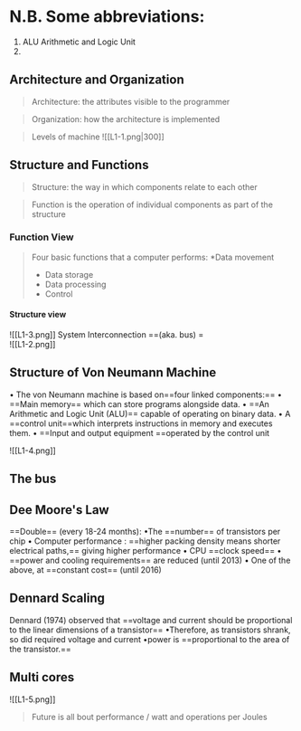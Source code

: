 # N.B. Some abbreviations:

1. ALU Arithmetic and Logic Unit 
2.  
## Architecture and Organization 

>Architecture: the attributes visible to the programmer

>Organization: how the architecture is implemented


>Levels of machine 
>![[L1-1.png|300]]

## Structure and Functions

>Structure: the way in which components relate to each other 

>Function is the operation of individual components as part of the structure 

### Function View 

> Four basic functions that a computer performs: 
> *Data movement 
> * Data storage 
> * Data processing
> * Control

#### Structure view
![[L1-3.png]]
System Interconnection ==(aka. bus) =  
![[L1-2.png]] 

## Structure of Von Neumann Machine
•
The von Neumann machine is based on==four linked components:== 
•
==Main memory== which can store programs alongside data.
•
==An Arithmetic and Logic Unit (ALU)== capable of operating on binary data.
•
A ==control unit==which interprets instructions in memory and executes them.
•
==Input and output equipment ==operated by the control unit 



![[L1-4.png]]
## The bus 

## Dee Moore's Law 
==Double== (every 18-24 months):
•The ==number== of transistors per chip
• Computer performance : ==higher packing density means shorter electrical paths,== giving higher performance
• CPU ==clock speed==
• ==power and cooling requirements== are reduced (until 2013)
• One of the above, at ==constant cost== (until 2016)

## Dennard Scaling

Dennard (1974) observed that ==voltage and current should be proportional to the linear dimensions of a transistor==
•Therefore, as transistors shrank, so did required voltage and current
•power is ==proportional to the area of the transistor.==

## Multi cores

![[L1-5.png]]

>Future is all bout performance / watt and operations per Joules 

